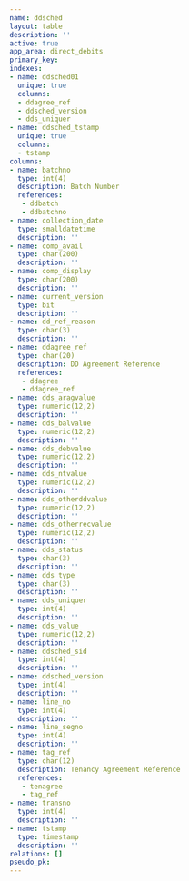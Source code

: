 ```yaml
---
name: ddsched
layout: table
description: ''
active: true
app_area: direct_debits
primary_key: 
indexes:
- name: ddsched01
  unique: true
  columns:
  - ddagree_ref
  - ddsched_version
  - dds_uniquer
- name: ddsched_tstamp
  unique: true
  columns:
  - tstamp
columns:
- name: batchno
  type: int(4)
  description: Batch Number
  references:
   - ddbatch
   - ddbatchno
- name: collection_date
  type: smalldatetime
  description: ''
- name: comp_avail
  type: char(200)
  description: ''
- name: comp_display
  type: char(200)
  description: ''
- name: current_version
  type: bit
  description: ''
- name: dd_ref_reason
  type: char(3)
  description: ''
- name: ddagree_ref
  type: char(20)
  description: DD Agreement Reference
  references:
   - ddagree
   - ddagree_ref
- name: dds_aragvalue
  type: numeric(12,2)
  description: ''
- name: dds_balvalue
  type: numeric(12,2)
  description: ''
- name: dds_debvalue
  type: numeric(12,2)
  description: ''
- name: dds_ntvalue
  type: numeric(12,2)
  description: ''
- name: dds_otherddvalue
  type: numeric(12,2)
  description: ''
- name: dds_otherrecvalue
  type: numeric(12,2)
  description: ''
- name: dds_status
  type: char(3)
  description: ''
- name: dds_type
  type: char(3)
  description: ''
- name: dds_uniquer
  type: int(4)
  description: ''
- name: dds_value
  type: numeric(12,2)
  description: ''
- name: ddsched_sid
  type: int(4)
  description: ''
- name: ddsched_version
  type: int(4)
  description: ''
- name: line_no
  type: int(4)
  description: ''
- name: line_segno
  type: int(4)
  description: ''
- name: tag_ref
  type: char(12)
  description: Tenancy Agreement Reference
  references:
   - tenagree
   - tag_ref
- name: transno
  type: int(4)
  description: ''
- name: tstamp
  type: timestamp
  description: ''
relations: []
pseudo_pk: 
---
```


